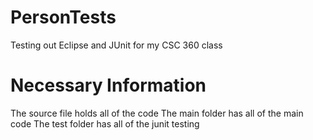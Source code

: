# PersonTests
Testing out Eclipse and JUnit for my CSC 360 class

# Necessary Information
The source file holds all of the code
The main folder has all of the main code
The test folder has all of the junit testing
